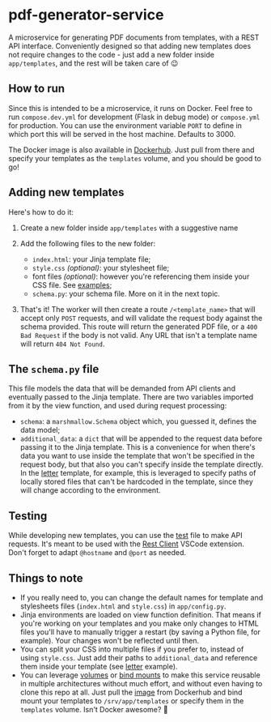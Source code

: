# pdf-generator-service

A microservice for generating PDF documents from templates, with a REST API interface. Conveniently designed so that adding new templates does not require changes to the code - just add a new folder inside `app/templates`, and the rest will be taken care of 😉

## How to run

Since this is intended to be a microservice, it runs on Docker. Feel free to run `compose.dev.yml` for development (Flask in debug mode) or `compose.yml` for production. You can use the environment variable `PORT` to define in which port this will be served in the host machine. Defaults to 3000.

The Docker image is also available in [Dockerhub](https://hub.docker.com/repository/docker/gabrielmsollero/pdf-generator). Just pull from there and specify your templates as the `templates` volume, and you should be good to go!

## Adding new templates

Here's how to do it:

1. Create a new folder inside `app/templates` with a suggestive name
2. Add the following files to the new folder:

   - `index.html`: your Jinja template file;
   - `style.css` _(optional)_: your stylesheet file;
   - font files _(optional)_: however you're referencing them inside your CSS file. See [examples](app/templates);
   - `schema.py`: your schema file. More on it in the next topic.

3. That's it! The worker will then create a route `/<template_name>` that will accept only `POST` requests, and will validate the request body against the schema provided. This route will return the generated PDF file, or a `400 Bad Request` if the body is not valid. Any URL that isn't a template name will return `404 Not Found`.

## The `schema.py` file

This file models the data that will be demanded from API clients and eventually passed to the Jinja template. There are two variables imported from it by the view function, and used during request processing:

- `schema`: a `marshmallow.Schema` object which, you guessed it, defines the data model;
- `additional_data`: a `dict` that will be appended to the request data before passing it to the Jinja template. This is a convenience for when there's data you want to use inside the template that won't be specified in the request body, but that also you can't specify inside the template directly. In the [letter](app/templates/letter/schema.py) template, for example, this is leveraged to specify paths of locally stored files that can't be hardcoded in the template, since they will change according to the environment.

## Testing

While developing new templates, you can use the [test](.http) file to make API requests. It's meant to be used with the [Rest Client](https://marketplace.visualstudio.com/items?itemName=humao.rest-client) VSCode extension. Don't forget to adapt `@hostname` and `@port` as needed.

## Things to note

- If you really need to, you can change the default names for template and stylesheets files (`index.html` and `style.css`) in `app/config.py`.
- Jinja environments are loaded on view function definition. That means if you're working on your templates and you make only changes to HTML files you'll have to manually trigger a restart (by saving a Python file, for example). Your changes won't be reflected until then.
- You can split your CSS into multiple files if you prefer to, instead of using `style.css`. Just add their paths to `additional_data` and reference them inside your template (see [letter](app/templates/letter) example).
- You can leverage [volumes](https://docs.docker.com/engine/storage/volumes/) or [bind mounts](https://docs.docker.com/engine/storage/bind-mounts/) to make this service reusable in multiple architectures without much effort, and without even having to clone this repo at all. Just pull the [image](https://hub.docker.com/repository/docker/gabrielmsollero/pdf-generator) from Dockerhub and bind mount your templates to `/srv/app/templates` or specify them in the `templates` volume. Isn't Docker awesome? 🤩
